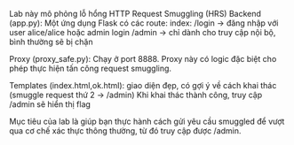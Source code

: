 Lab này mô phỏng lỗ hổng HTTP Request Smuggling (HRS)
Backend (app.py): Một ứng dụng Flask có các route:
    index:
    /login → đăng nhập với user alice/alice hoặc admin
    login
    /admin → chỉ dành cho truy cập nội bộ, bình thường sẽ bị chặn

Proxy (proxy_safe.py): Chạy ở port 8888. Proxy này có logic đặc biệt cho phép thực hiện tấn công request smuggling.

Templates (index.html,ok.html): giao diện đẹp, có gợi ý về cách khai thác (smuggle request thứ 2 → /admin)
Khi khai thác thành công, truy cập /admin sẽ hiển thị flag

Mục tiêu của lab là giúp bạn thực hành cách gửi yêu cầu smuggled để vượt qua cơ chế xác thực thông thường, từ đó truy cập được /admin.

